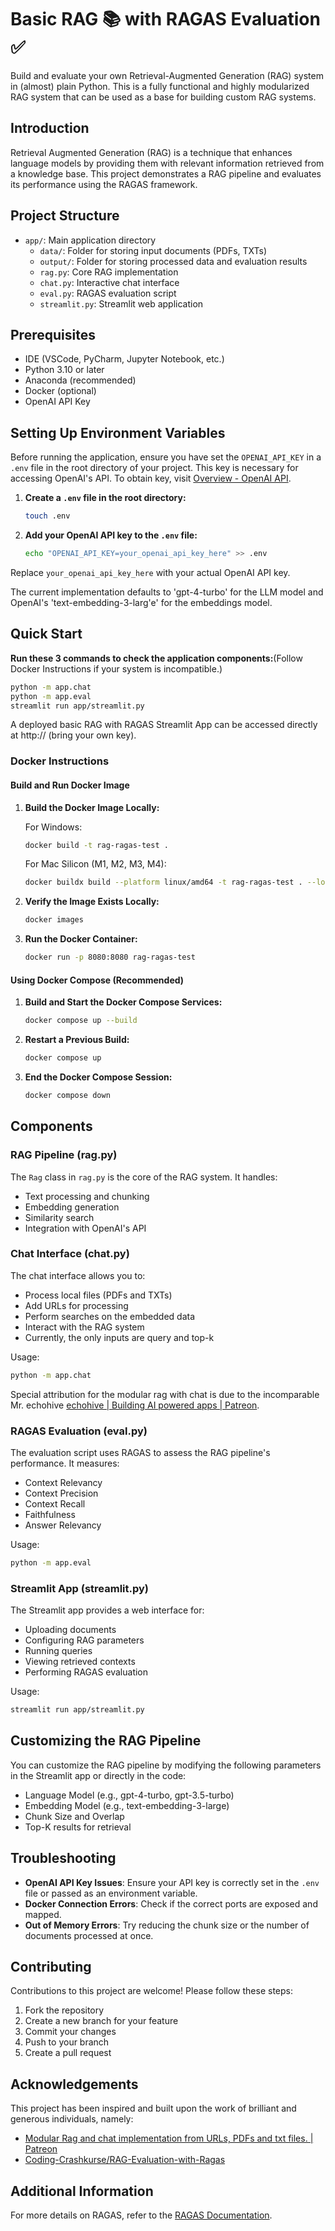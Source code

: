 # Basic RAG 📚 with RAGAS Evaluation ✅

Build and evaluate your own Retrieval-Augmented Generation (RAG) system in (almost) plain Python. This is a fully functional and highly modularized RAG system that can be used as a base for building custom RAG systems.

## Introduction

Retrieval Augmented Generation (RAG) is a technique that enhances language models by providing them with relevant information retrieved from a knowledge base. This project demonstrates a RAG pipeline and evaluates its performance using the RAGAS framework.

## Project Structure

- `app/`: Main application directory
  - `data/`: Folder for storing input documents (PDFs, TXTs)
  - `output/`: Folder for storing processed data and evaluation results
  - `rag.py`: Core RAG implementation
  - `chat.py`: Interactive chat interface
  - `eval.py`: RAGAS evaluation script
  - `streamlit.py`: Streamlit web application

## Prerequisites

- IDE (VSCode, PyCharm, Jupyter Notebook, etc.)
- Python 3.10 or later
- Anaconda (recommended)
- Docker (optional)
- OpenAI API Key

## Setting Up Environment Variables

Before running the application, ensure you have set the `OPENAI_API_KEY` in a `.env` file in the root directory of your project. This key is necessary for accessing OpenAI's API. To obtain key, visit [Overview - OpenAI API](https://platform.openai.com/docs/overview).

1. **Create a `.env` file in the root directory:**

   ```sh
   touch .env
   ```

2. **Add your OpenAI API key to the `.env` file:**

   ```sh
   echo "OPENAI_API_KEY=your_openai_api_key_here" >> .env
   ```

Replace `your_openai_api_key_here` with your actual OpenAI API key.

The current implementation defaults to 'gpt-4-turbo' for the LLM model and OpenAI's 'text-embedding-3-larg'e' for the embeddings model.

## Quick Start

**Run these 3 commands to check the application components:**(Follow Docker Instructions if your system is incompatible.)

```sh
python -m app.chat
python -m app.eval
streamlit run app/streamlit.py
```

A deployed basic RAG with RAGAS Streamlit App can be accessed directly at http:// (bring your own key).

### Docker Instructions

#### Build and Run Docker Image

1. **Build the Docker Image Locally:**

   For Windows:

   ```sh
   docker build -t rag-ragas-test .
   ```

   For Mac Silicon (M1, M2, M3, M4):

   ```sh
   docker buildx build --platform linux/amd64 -t rag-ragas-test . --load
   ```

2. **Verify the Image Exists Locally:**

   ```sh
   docker images
   ```

3. **Run the Docker Container:**

   ```sh
   docker run -p 8080:8080 rag-ragas-test
   ```

#### Using Docker Compose (Recommended)

1. **Build and Start the Docker Compose Services:**

   ```sh
   docker compose up --build
   ```

2. **Restart a Previous Build:**

   ```sh
   docker compose up
   ```

3. **End the Docker Compose Session:**

   ```sh
   docker compose down
   ```

## Components

### RAG Pipeline (rag.py)

The `Rag` class in `rag.py` is the core of the RAG system. It handles:

- Text processing and chunking
- Embedding generation
- Similarity search
- Integration with OpenAI's API

### Chat Interface (chat.py)

The chat interface allows you to:

- Process local files (PDFs and TXTs)
- Add URLs for processing
- Perform searches on the embedded data
- Interact with the RAG system
- Currently, the only inputs are query and top-k

Usage:

```sh
python -m app.chat
```

Special attribution for the modular rag with chat is due to the incomparable Mr. echohive [echohive | Building AI powered apps | Patreon](https://www.patreon.com/echohive42/posts).

### RAGAS Evaluation (eval.py)

The evaluation script uses RAGAS to assess the RAG pipeline's performance. It measures:

- Context Relevancy
- Context Precision
- Context Recall
- Faithfulness
- Answer Relevancy

Usage:

```sh
python -m app.eval
```

### Streamlit App (streamlit.py)

The Streamlit app provides a web interface for:

- Uploading documents
- Configuring RAG parameters
- Running queries
- Viewing retrieved contexts
- Performing RAGAS evaluation

Usage:

```sh
streamlit run app/streamlit.py
```

## Customizing the RAG Pipeline

You can customize the RAG pipeline by modifying the following parameters in the Streamlit app or directly in the code:

- Language Model (e.g., gpt-4-turbo, gpt-3.5-turbo)
- Embedding Model (e.g., text-embedding-3-large)
- Chunk Size and Overlap
- Top-K results for retrieval

## Troubleshooting

- **OpenAI API Key Issues**: Ensure your API key is correctly set in the `.env` file or passed as an environment variable.
- **Docker Connection Errors**: Check if the correct ports are exposed and mapped.
- **Out of Memory Errors**: Try reducing the chunk size or the number of documents processed at once.

## Contributing

Contributions to this project are welcome! Please follow these steps:

1. Fork the repository
2. Create a new branch for your feature
3. Commit your changes
4. Push to your branch
5. Create a pull request

## Acknowledgements

This project has been inspired and built upon the work of brilliant and generous individuals, namely:

- [Modular Rag and chat implementation from URLs, PDFs and txt files. | Patreon](https://www.patreon.com/posts/modular-rag-and-106461497)
- [Coding-Crashkurse/RAG-Evaluation-with-Ragas](https://github.com/Coding-Crashkurse/RAG-Evaluation-with-Ragas)

## Additional Information

For more details on RAGAS, refer to the [RAGAS Documentation](https://docs.ragas.io/en/stable/).
